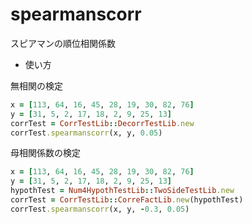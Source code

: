 spearmanscorr
=============
スピアマンの順位相関係数

* 使い方

無相関の検定

```ruby
x = [113, 64, 16, 45, 28, 19, 30, 82, 76]
y = [31, 5, 2, 17, 18, 2, 9, 25, 13]
corrTest = CorrTestLib::DecorrTestLib.new
corrTest.spearmanscorr(x, y, 0.05)
```

母相関係数の検定

```ruby
x = [113, 64, 16, 45, 28, 19, 30, 82, 76]
y = [31, 5, 2, 17, 18, 2, 9, 25, 13]
hypothTest = Num4HypothTestLib::TwoSideTestLib.new
corrTest = CorrTestLib::CorreFactLib.new(hypothTest)
corrTest.spearmanscorr(x, y, -0.3, 0.05)
```


